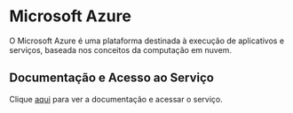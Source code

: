 # Microsoft Azure

O Microsoft Azure é uma plataforma destinada à execução de aplicativos e serviços, baseada nos conceitos da computação em nuvem.

## Documentação e Acesso ao Serviço

Clique [aqui](https://azure.microsoft.com/pt-br) para ver a documentação e acessar o serviço.